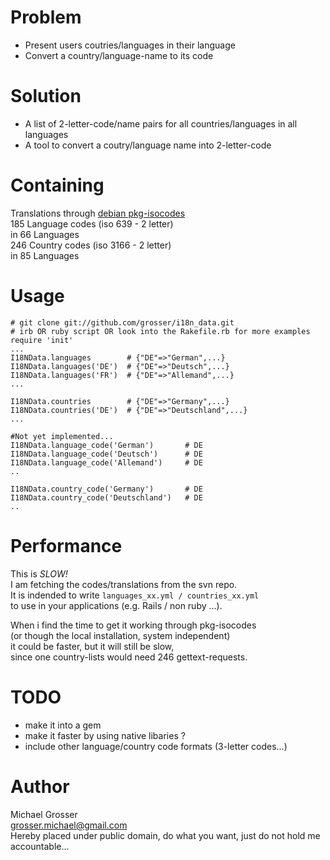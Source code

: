 Problem
=======
 - Present users coutries/languages in their language
 - Convert a country/language-name to its code

Solution
========
 - A list of 2-letter-code/name pairs for all countries/languages in all languages
 - A tool to convert a coutry/language name into 2-letter-code

Containing
==========
Translations through [debian pkg-isocodes](http://svn.debian.org/wsvn/pkg-isocodes/trunk/iso-codes/)  
185 Language codes (iso 639 - 2 letter)  
in 66 Languages  
246 Country codes (iso 3166 - 2 letter)  
in 85 Languages  

Usage
=====

    # git clone git://github.com/grosser/i18n_data.git
    # irb OR ruby script OR look into the Rakefile.rb for more examples
    require 'init'
    ...
    I18NData.languages        # {"DE"=>"German",...}
    I18NData.languages('DE')  # {"DE"=>"Deutsch",...}
    I18NData.languages('FR')  # {"DE"=>"Allemand",...}
    ...

    I18NData.countries        # {"DE"=>"Germany",...}
    I18NData.countries('DE')  # {"DE"=>"Deutschland",...}
    ...

    #Not yet implemented...
    I18NData.language_code('German')       # DE
    I18NData.language_code('Deutsch')      # DE
    I18NData.language_code('Allemand')     # DE
    ..

    I18NData.country_code('Germany')       # DE
    I18NData.country_code('Deutschland')   # DE
    ..

Performance
===========
This is *SLOW!*  
I am fetching the codes/translations from the svn repo.  
It is indended to write `languages_xx.yml / countries_xx.yml`  
to use in your applications (e.g. Rails / non ruby ...).

When i find the time to get it working through pkg-isocodes  
(or though the local installation, system independent)  
it could be faster, but it will still be slow,  
since one country-lists would need 246 gettext-requests.

TODO
====
 - make it into a gem
 - make it faster by using native libaries ?
 - include other language/country code formats (3-letter codes...)
 
Author
======
Michael Grosser  
grosser.michael@gmail.com  
Hereby placed under public domain, do what you want, just do not hold me accountable...  